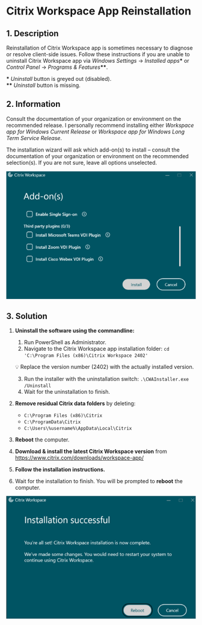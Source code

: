# Citrix Workspace App Reinstallation

## 1. Description

Reinstallation of Citrix Workspace app is sometimes necessary to diagnose or resolve client-side issues. Follow these instructions if you are unable to uninstall Citrix Workspace app via *Windows Settings* -> *Installed apps*<b>*</b> or *Control Panel* -> *Programs & Features*<b>**</b>.

<b>*</b> *Uninstall* button is greyed out (disabled).  
<b>**</b> *Uninstall* button is missing.

## 2. Information

Consult the documentation of your organization or environment on the recommended release. I personally recommend installing either *Workspace app for Windows Current Release* or *Workspace app for Windows Long Term Service Release*.

The installation wizard will ask which add-on(s) to install – consult the documentation of your organization or environment on the recommended selection(s). If you are not sure, leave all options unselected.

![Citrix Workspace app installation add-ons selection](./Assets/citrix-workspace-app-add-ons.png)

## 3. Solution

1. **Uninstall the software using the commandline:**

    1. Run PowerShell as Administrator.
    2. Navigate to the Citrix Workspace app installation folder: `cd 'C:\Program Files (x86)\Citrix Workspace 2402'`

    💡 Replace the version number (2402) with the actually installed version.

    3. Run the installer with the uninstallation switch: `.\CWAInstaller.exe /Uninstall`
    4. Wait for the uninstallation to finish.

2. **Remove residual Citrix data folders** by deleting:

    - `C:\Program Files (x86)\Citrix`
    - `C:\ProgramData\Citrix`
    - `C:\Users\%username%\AppData\Local\Citrix`

3. **Reboot** the computer.
4. **Download & install the latest Citrix Workspace version** from https://www.citrix.com/downloads/workspace-app/
5. **Follow the installation instructions.**
6. Wait for the installation to finish. You will be prompted to **reboot** the computer.

![Citrix Workspace app successful installation](./Assets/citrix-workspace-app-successful-installation.png)
